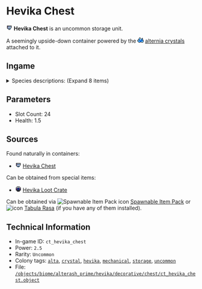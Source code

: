 # Hevika Chest

<img src="https://raw.githubusercontent.com/Ceterai/Enternia/main/objects/biome/alterash_prime/hevika/decorative/chest/icon.png" alt="Hevika Chest icon" loading="lazy" height="16px" width="auto" /> **Hevika Chest** is an uncommon storage unit.

A seemingly upside-down container powered by the <img src="https://raw.githubusercontent.com/Ceterai/Enternia/main/objects/biome/alterash_prime/ionic/ct_alternia_crystal/icon.png" alt="Alternia Crystal icon" loading="lazy" height="16px" width="auto" /> [alternia crystals](https://ceterai.github.io/MyEnternia/Wiki/AlterniaCrystal) attached to it.

## Ingame

<details markdown="1"><summary>Species descriptions: (Expand 8 items)</summary>

- Alta: A reverse-pod powered by alternia crystals. Useful for loading hazardous objects.
- Apex: They really made a mistake when constructed this chest upside down...
- Avian: It's a chest!! Gonna grab all treasures for myself!
- Floran: Thiss chesst want to eat Floran. Floran ssscared.
- Glitch: Wary. Does this chest have some kind of strange vibe around it, or am I imagining things?
- Human: This chest is staring at me! I swear I saw it's moved those eyes!
- Hylotl: This chest resembles a robotic head and looks creepy in some way. Like it can eat you at any minute or something like that.
- Novakid: Ain't you gonna eat me, pal?

</details>

## Parameters

- Slot Count: 24  
- Health: 1.5

## Sources

Found naturally in containers:

- <img src="https://raw.githubusercontent.com/Ceterai/Enternia/main/objects/biome/alterash_prime/hevika/decorative/chest/icon.png" alt="Hevika Chest icon" loading="lazy" height="16px" width="auto" /> [Hevika Chest](https://ceterai.github.io/MyEnternia/Wiki/HevikaChest)

Can be obtained from special items:

- <img src="https://raw.githubusercontent.com/Ceterai/Enternia/main/items/active/alta/loot/biome/ct_hevika_loot.png" alt="Hevika Loot Crate icon" loading="lazy" height="16px" width="auto" /> [Hevika Loot Crate](https://ceterai.github.io/MyEnternia/Wiki/HevikaLootCrate)

Can be obtained via <img src="https://raw.githubusercontent.com/Silverfeelin/Starbound-SpawnableItemPack/master/interface/sip/iconSmall.png" alt="Spawnable Item Pack icon" width="18" height="14"/> [Spawnable Item Pack](https://steamcommunity.com/sharedfiles/filedetails/?id=733665104) or <img src="https://steamuserimages-a.akamaihd.net/ugc/263843960696222713/3EC9A7C005541F7D577EBCB8C5736B4EFC9973D6/" alt="icon" width="8" height="12"/> [Tabula Rasa](https://community.playstarbound.com/resources/the-tabula-rasa.3222/) (if you have any of them installed).

## Technical Information

- In-game ID: `ct_hevika_chest`
- Power: `2.5`
- Rarity: `Uncommon`
- Colony tags: [`alta`](https://ceterai.github.io/MyEnternia/Wiki/Tags/Alta), [`crystal`](https://ceterai.github.io/MyEnternia/Wiki/Tags/Crystal), [`hevika`](https://ceterai.github.io/MyEnternia/Wiki/Tags/Hevika), [`mechanical`](https://ceterai.github.io/MyEnternia/Wiki/Tags/Mechanical), [`storage`](https://ceterai.github.io/MyEnternia/Wiki/Tags/Storage), [`uncommon`](https://ceterai.github.io/MyEnternia/Wiki/Tags/Uncommon)
- File: [`/objects/biome/alterash_prime/hevika/decorative/chest/ct_hevika_chest.object`](https://github.com/Ceterai/Enternia/blob/main/objects/biome/alterash_prime/hevika/decorative/chest/ct_hevika_chest.object)
